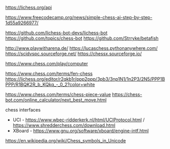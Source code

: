 https://lichess.org/api

https://www.freecodecamp.org/news/simple-chess-ai-step-by-step-1d55a9266977/

https://github.com/lichess-bot-devs/lichess-bot
https://github.com/topics/chess-bot
https://github.com/Strryke/betafish

http://www.playwitharena.de/
https://lucaschess.pythonanywhere.com/
https://scidvspc.sourceforge.net/
https://chessx.sourceforge.io/

https://www.chess.com/play/computer

https://www.chess.com/terms/fen-chess
https://lichess.org/editor/r2qkb1r/ppp2ppp/3pb3/3np1N1/1n2P3/2N5/PPP1BPPP/R1BQK2R_b_KQkq_-_0_2?color=white

https://www.chess.com/terms/chess-piece-value
https://chess-bot.com/online_calculator/next_best_move.html

chess interfaces
- UCI - https://www.wbec-ridderkerk.nl/html/UCIProtocol.html / https://www.shredderchess.com/download.html
- XBoard - https://www.gnu.org/software/xboard/engine-intf.html

https://en.wikipedia.org/wiki/Chess_symbols_in_Unicode
